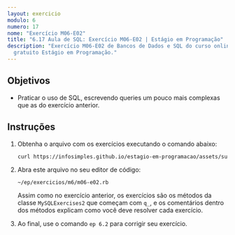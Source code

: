 ```yaml
---
layout: exercicio
modulo: 6
numero: 17
nome: "Exercício M06-E02"
title: "6.17 Aula de SQL: Exercício M06-E02 | Estágio em Programação"
description: "Exercício M06-E02 de Bancos de Dados e SQL do curso online
  gratuito Estágio em Programação."
---
```


## Objetivos

- Praticar o uso de SQL, escrevendo queries um pouco mais complexas que as do exercício anterior.

## Instruções

1. Obtenha o arquivo com os exercícios executando o comando abaixo:

    ```bash
    curl https://infosimples.github.io/estagio-em-programacao/assets/supplies/m06/m06-e02.rb -o ~/ep/exercicios/m6/m06-e02.rb
    ```

2. Abra este arquivo no seu editor de código:

    ```
    ~/ep/exercicios/m6/m06-e02.rb
    ```

    Assim como no exercício anterior, os exercícios são os métodos da classe `MySQLExercises2` que começam com `q_`, e os comentários dentro dos métodos explicam como você deve resolver cada exercício.

3. Ao final, use o comando `ep 6.2` para corrigir seu exercício.

